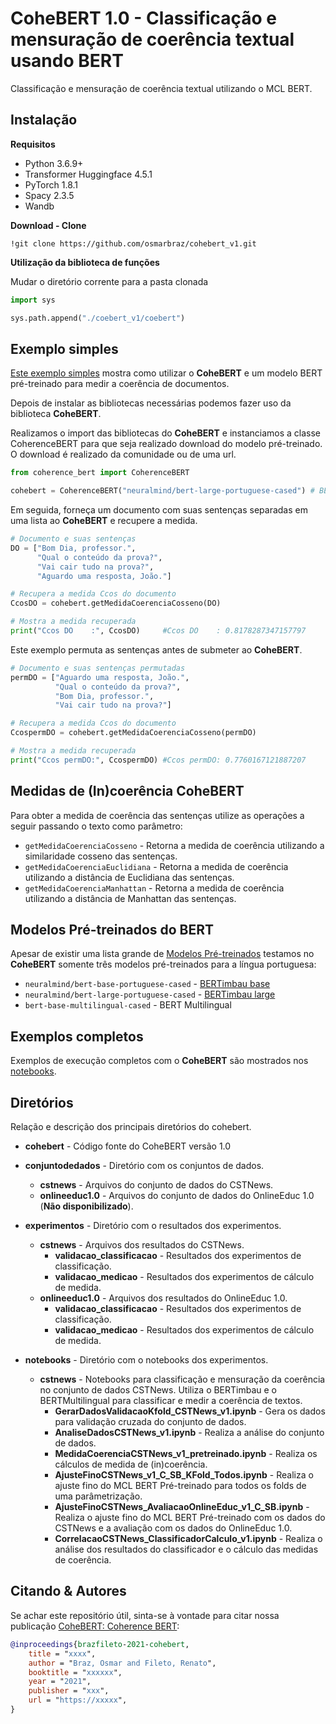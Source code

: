 # CoheBERT 1.0 - Classificação e mensuração de coerência textual usando BERT
Classificação e mensuração de coerência textual utilizando o MCL BERT.


## **Instalação**

**Requisitos**

* Python 3.6.9+
* Transformer Huggingface 4.5.1
* PyTorch 1.8.1
* Spacy 2.3.5
* Wandb

**Download - Clone**

```
!git clone https://github.com/osmarbraz/cohebert_v1.git
```

**Utilização da biblioteca de funções**

Mudar o diretório corrente para a pasta clonada
```python
import sys

sys.path.append("./coebert_v1/coebert")
```

## Exemplo simples

[Este exemplo simples](notebooks/ExemploCoherenceBERT.ipynb) mostra como utilizar o **CoheBERT** e um modelo BERT pré-treinado para medir a coerência de documentos.

Depois de instalar as bibliotecas necessárias podemos fazer uso da biblioteca **CoheBERT**.

Realizamos o import das bibliotecas do **CoheBERT** e instanciamos a classe CoherenceBERT para que seja realizado download do modelo pré-treinado. O download é realizado da comunidade ou de uma url.

````python
from coherence_bert import CoherenceBERT

cohebert = CoherenceBERT("neuralmind/bert-large-portuguese-cased") # BERTimbau large
````

Em seguida, forneça um documento com suas sentenças separadas em uma lista ao **CoheBERT** e recupere a medida.

````python
# Documento e suas sentenças
DO = ["Bom Dia, professor.",
      "Qual o conteúdo da prova?",
      "Vai cair tudo na prova?",
      "Aguardo uma resposta, João."]

# Recupera a medida Ccos do documento
CcosDO = cohebert.getMedidaCoerenciaCosseno(DO)

# Mostra a medida recuperada
print("Ccos DO    :", CcosDO)     #Ccos DO    : 0.8178287347157797
````

Este exemplo permuta as sentenças antes de submeter ao **CoheBERT**.

````python
# Documento e suas sentenças permutadas
permDO = ["Aguardo uma resposta, João.",
          "Qual o conteúdo da prova?",              
          "Bom Dia, professor.",
          "Vai cair tudo na prova?"]         

# Recupera a medida Ccos do documento
CcospermDO = cohebert.getMedidaCoerenciaCosseno(permDO)

# Mostra a medida recuperada
print("Ccos permDO:", CcospermDO) #Ccos permDO: 0.7760167121887207
````

## Medidas de (In)coerência **CoheBERT**
Para obter a medida de coerência das sentenças utilize as operações a seguir passando o texto como parâmetro:

* ```getMedidaCoerenciaCosseno``` - Retorna a medida de coerência utilizando a similaridade cosseno das sentenças.
* ```getMedidaCoerenciaEuclidiana``` - Retorna a medida de coerência utilizando a distância de Euclidiana das sentenças.
* ```getMedidaCoerenciaManhattan``` - Retorna a medida de coerência utilizando a distância de Manhattan das sentenças.

## Modelos Pré-treinados do BERT

Apesar de existir uma lista grande de [Modelos Pré-treinados](https://huggingface.co/models) testamos no **CoheBERT** somente três modelos pré-treinados para a língua portuguesa: 
* ```neuralmind/bert-base-portuguese-cased``` - [BERTimbau base](https://github.com/neuralmind-ai/portuguese-bert)
* ```neuralmind/bert-large-portuguese-cased``` - [BERTimbau large](https://github.com/neuralmind-ai/portuguese-bert)
* ```bert-base-multilingual-cased``` - BERT Multilingual


## Exemplos completos

Exemplos de execução completos com o **CoheBERT** são mostrados nos [notebooks](notebooks/cstnews/).

## **Diretórios**

Relação e descrição dos principais diretórios do cohebert.

* **cohebert** - Código fonte do CoheBERT versão 1.0
* **conjuntodedados** - Diretório com os conjuntos de dados.
  * **cstnews** - Arquivos do conjunto de dados do CSTNews.
  * **onlineeduc1.0** - Arquivos do conjunto de dados do OnlineEduc 1.0 (**Não disponibilizado**).

* **experimentos** - Diretório com o resultados dos experimentos.
  * **cstnews** - Arquivos dos resultados do CSTNews.
    * **validacao_classificacao** - Resultados dos experimentos de classificação.
    * **validacao_medicao** - Resultados dos experimentos de cálculo de medida.
  * **onlineeduc1.0** - Arquivos dos resultados do OnlineEduc 1.0.
    * **validacao_classificacao** - Resultados dos experimentos de classificação.
    * **validacao_medicao** - Resultados dos experimentos de cálculo de medida.

* **notebooks** - Diretório com o notebooks dos experimentos.
  * **cstnews** - Notebooks para classificação e mensuração da coerência no conjunto de dados CSTNews. Utiliza o BERTimbau e o BERTMultilingual para classificar e medir a coerência de textos. 
    * **GerarDadosValidacaoKfold_CSTNews_v1.ipynb** - Gera os dados para validação cruzada do conjunto de dados.
    * **AnaliseDadosCSTNews_v1.ipynb** - Realiza a análise do conjunto de dados.
    * **MedidaCoerenciaCSTNews_v1_pretreinado.ipynb** - Realiza os cálculos de medida de (in)coerência.
    * **AjusteFinoCSTNews_v1_C_SB_KFold_Todos.ipynb** - Realiza o ajuste fino do MCL BERT Pré-treinado para todos os folds de uma parâmetrização.
    * **AjusteFinoCSTNews_AvaliacaoOnlineEduc_v1_C_SB.ipynb** - Realiza o ajuste fino do MCL BERT Pré-treinado com os dados do CSTNews e a avaliação com os dados do OnlineEduc 1.0.
    * **CorrelacaoCSTNews_ClassificadorCalculo_v1.ipynb** - Realiza o análise dos resultados do classificador e o cálculo das medidas de coerência.
 

## Citando & Autores
Se achar este repositório útil, sinta-se à vontade para citar nossa publicação [CoheBERT: Coherence BERT](https://):

```bibtex 
@inproceedings{brazfileto-2021-cohebert,
    title = "xxxx",
    author = "Braz, Osmar and Fileto, Renato",
    booktitle = "xxxxxx",
    year = "2021",
    publisher = "xxx",
    url = "https://xxxxx",
}
```
